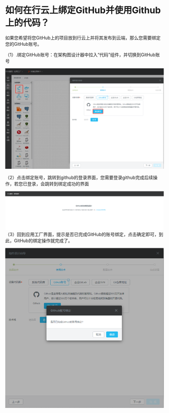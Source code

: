 # 如何在行云上绑定GitHub并使用Github上的代码？

如果您希望将您GitHub上的项目放到行云上并将其发布到云端，那么您需要绑定您的GitHub账号。

（1）.绑定GitHub账号：在架构图设计器中拉入“代码”组件，并切换到GitHub账号

![](/assets/import4.png)

（2）点击绑定账号，跳转到github的登录界面，您需要登录github完成后续操作，若您已登录，会跳转到绑定成功的界面

![](/assets/import5.png)（3）回到应用工厂界面，提示是否已完成GitHub的账号绑定，点击确定即可，到此，GitHub的绑定操作就完成了。

![](/assets/import6.png)



